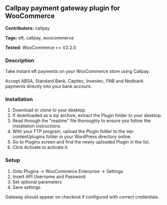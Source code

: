 ## Callpay payment gateway plugin for WooCommerce

**Contributors:** callpay

**Tags:** eft, callpay, woocommerce

**Tested:** WooCommerce >= V2.2.0

### Description

Take instant eft payments on your WooCommerce store using Callpay.

Accept ABSA, Standard Bank, Capitec, Investec, FNB and Nedbank payments directly into your bank account.

### Installation

1. Download or clone to your desktop.
2. If downloaded as a zip archive, extract the Plugin folder to your desktop.
3. Read through the "readme" file thoroughly to ensure you follow the installation instructions.
4. With your FTP program, upload the Plugin folder to the wp-content/plugins folder in your WordPress directory online.
5. Go to Plugins screen and find the newly uploaded Plugin in the list.
6. Click Activate to activate it.

### Setup

1. Goto Plugins -> WooCommerce Enterprise -> Settings
2. Insert API Username and Password
3. Set optional parameters
4. Save settings. 

Gateway should appear on checkout if configured with correct credentials.


